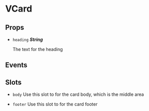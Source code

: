 # VCard


## Props

- `heading` ***String***
    
    The text for the heading



## Events



## Slots

- `body`
Use this slot to for the card body, which is the middle area

- `footer`
Use this slot to for the card footer



